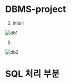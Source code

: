 # DBMS-project


1. initail

![db1](https://user-images.githubusercontent.com/48666403/163544997-039fc3b8-6379-4db9-8005-226d7b663099.png)



2.

![db2](https://user-images.githubusercontent.com/48666403/163545012-2bf20407-0417-4e35-be02-cbe702e8a027.png)



# SQL 처리 부분
